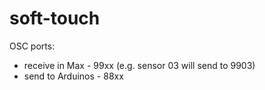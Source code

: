 # soft-touch

OSC ports:
- receive in Max - 99xx (e.g. sensor 03 will send to 9903)
- send to Arduinos - 88xx
